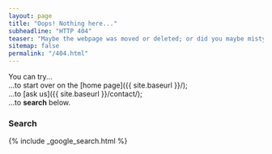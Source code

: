 ```yaml
---
layout: page
title: "Oops! Nothing here..."
subheadline: "HTTP 404"
teaser: "Maybe the webpage was moved or deleted; or did you maybe mistype the link?"
sitemap: false
permalink: "/404.html"
---
```

You can try...  
...to start over on the [home page]({{ site.baseurl }}/);  
...to [ask us]({{ site.baseurl }}/contact/);  
...to **search** below.  

### Search

{% include _google_search.html %}
